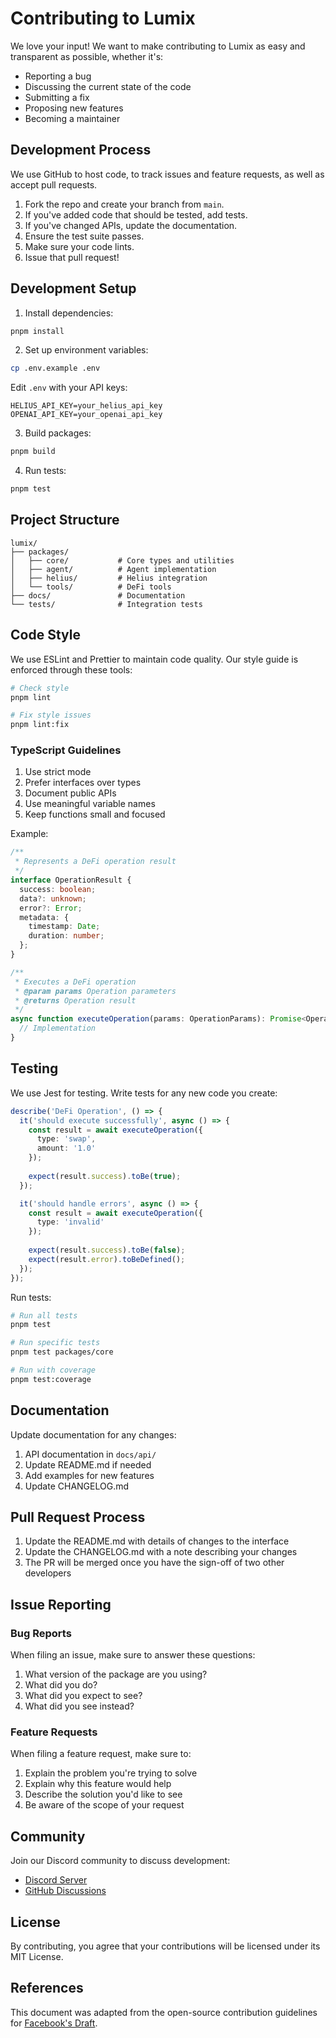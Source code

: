 # Contributing to Lumix

We love your input! We want to make contributing to Lumix as easy and transparent as possible, whether it's:

- Reporting a bug
- Discussing the current state of the code
- Submitting a fix
- Proposing new features
- Becoming a maintainer

## Development Process

We use GitHub to host code, to track issues and feature requests, as well as accept pull requests.

1. Fork the repo and create your branch from `main`.
2. If you've added code that should be tested, add tests.
3. If you've changed APIs, update the documentation.
4. Ensure the test suite passes.
5. Make sure your code lints.
6. Issue that pull request!

## Development Setup

1. Install dependencies:
```bash
pnpm install
```

2. Set up environment variables:
```bash
cp .env.example .env
```
Edit `.env` with your API keys:
```
HELIUS_API_KEY=your_helius_api_key
OPENAI_API_KEY=your_openai_api_key
```

3. Build packages:
```bash
pnpm build
```

4. Run tests:
```bash
pnpm test
```

## Project Structure

```
lumix/
├── packages/
│   ├── core/           # Core types and utilities
│   ├── agent/          # Agent implementation
│   ├── helius/         # Helius integration
│   └── tools/          # DeFi tools
├── docs/               # Documentation
└── tests/              # Integration tests
```

## Code Style

We use ESLint and Prettier to maintain code quality. Our style guide is enforced through these tools:

```bash
# Check style
pnpm lint

# Fix style issues
pnpm lint:fix
```

### TypeScript Guidelines

1. Use strict mode
2. Prefer interfaces over types
3. Document public APIs
4. Use meaningful variable names
5. Keep functions small and focused

Example:
```typescript
/**
 * Represents a DeFi operation result
 */
interface OperationResult {
  success: boolean;
  data?: unknown;
  error?: Error;
  metadata: {
    timestamp: Date;
    duration: number;
  };
}

/**
 * Executes a DeFi operation
 * @param params Operation parameters
 * @returns Operation result
 */
async function executeOperation(params: OperationParams): Promise<OperationResult> {
  // Implementation
}
```

## Testing

We use Jest for testing. Write tests for any new code you create:

```typescript
describe('DeFi Operation', () => {
  it('should execute successfully', async () => {
    const result = await executeOperation({
      type: 'swap',
      amount: '1.0'
    });
    
    expect(result.success).toBe(true);
  });

  it('should handle errors', async () => {
    const result = await executeOperation({
      type: 'invalid'
    });
    
    expect(result.success).toBe(false);
    expect(result.error).toBeDefined();
  });
});
```

Run tests:
```bash
# Run all tests
pnpm test

# Run specific tests
pnpm test packages/core

# Run with coverage
pnpm test:coverage
```

## Documentation

Update documentation for any changes:

1. API documentation in `docs/api/`
2. Update README.md if needed
3. Add examples for new features
4. Update CHANGELOG.md

## Pull Request Process

1. Update the README.md with details of changes to the interface
2. Update the CHANGELOG.md with a note describing your changes
3. The PR will be merged once you have the sign-off of two other developers

## Issue Reporting

### Bug Reports

When filing an issue, make sure to answer these questions:

1. What version of the package are you using?
2. What did you do?
3. What did you expect to see?
4. What did you see instead?

### Feature Requests

When filing a feature request, make sure to:

1. Explain the problem you're trying to solve
2. Explain why this feature would help
3. Describe the solution you'd like to see
4. Be aware of the scope of your request

## Community

Join our Discord community to discuss development:
- [Discord Server](https://discord.gg/lumix)
- [GitHub Discussions](https://github.com/lumix/lumix/discussions)

## License

By contributing, you agree that your contributions will be licensed under its MIT License.

## References

This document was adapted from the open-source contribution guidelines for [Facebook's Draft](https://github.com/facebook/draft-js/blob/master/CONTRIBUTING.md).
